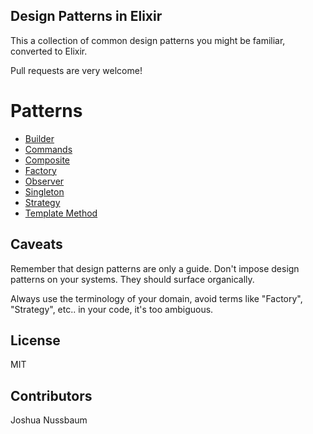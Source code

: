 Design Patterns in Elixir
------------------------------

This a collection of common design patterns you might be familiar, converted to Elixir.

Pull requests are very welcome!

# Patterns

- [Builder](https://github.com/joshnuss/design-patterns-in-elixir/tree/master/builder)
- [Commands](https://github.com/joshnuss/design-patterns-in-elixir/tree/master/commands)
- [Composite](https://github.com/joshnuss/design-patterns-in-elixir/tree/master/composite)
- [Factory](https://github.com/joshnuss/design-patterns-in-elixir/tree/master/factory)
- [Observer](https://github.com/joshnuss/design-patterns-in-elixir/tree/master/observer)
- [Singleton](https://github.com/joshnuss/design-patterns-in-elixir/tree/master/singleton)
- [Strategy](https://github.com/joshnuss/design-patterns-in-elixir/tree/master/strategy)
- [Template Method](https://github.com/joshnuss/design-patterns-in-elixir/tree/master/template_method)

## Caveats

Remember that design patterns are only a guide. Don't impose design patterns on your systems. They should surface organically.

Always use the terminology of your domain, avoid terms like "Factory", "Strategy", etc.. in your code, it's too ambiguous.

## License

MIT

## Contributors

Joshua Nussbaum
